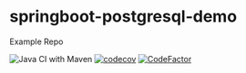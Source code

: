# springboot-postgresql-demo
Example Repo

![Java CI with Maven](https://github.com/mkhalid-s/springboot-postgresql-demo/workflows/Java%20CI%20with%20Maven/badge.svg?branch=v1) [![codecov](https://codecov.io/gh/mkhalid-s/springboot-postgresql-demo/branch/v1/graph/badge.svg)](https://codecov.io/gh/mkhalid-s/springboot-postgresql-demo) [![CodeFactor](https://www.codefactor.io/repository/github/mkhalid-s/springboot-postgresql-demo/badge)](https://www.codefactor.io/repository/github/mkhalid-s/springboot-postgresql-demo)
